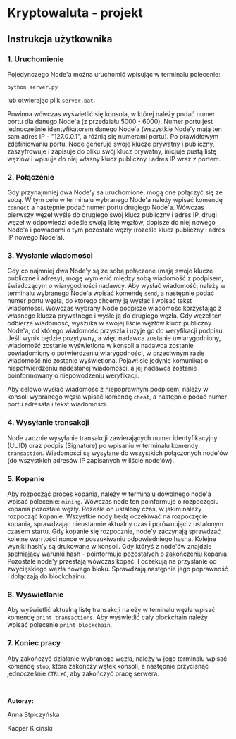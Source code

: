 # Kryptowaluta - projekt

## Instrukcja użytkownika

### 1. Uruchomienie

Pojedynczego Node'a można uruchomić wpisując w terminalu polecenie:

```
python server.py
``` 

lub otwierając plik `server.bat`.

Powinna wówczas wyświetlić się konsola, w której należy podać numer portu dla danego Node'a (z przedziału 5000 - 6000).
Numer portu jest jednocześnie identyfikatorem danego Node'a (wszystkie Node'y mają ten sam adres IP - "127.0.0.1", a
różnią się numerami portu). Po prawidłowym zdefiniowaniu portu, Node generuje swoje klucze prywatny i publiczny,
zaszyfrowuje i zapisuje do pliku swój klucz prywatny, inicjuje pustą listę węzłów i wpisuje do niej własny klucz
publiczny i adres IP wraz z portem.

### 2. Połączenie

Gdy przynajmniej dwa Node'y sa uruchomione, mogą one połączyć się ze sobą. W tym celu w terminalu wybranego Node'a
należy wpisać komendę `connect` a następnie podać numer portu drugiego Node'a. Wówczas pierwszy węzeł wyśle do drugiego
swój klucz publiczny i adres IP, drugi węzeł w odpowiedzi odeśle swoją listę węzłów, dopisze do niej nowego Node'a i
powiadomi o tym pozostałe węzły (roześle klucz publiczny i adres IP nowego Node'a).

### 3. Wysłanie wiadomości

Gdy co najmniej dwa Node'y są ze sobą połączone (mają swoje klucze publiczne i adresy), mogę wymienić między sobą
wiadomość z podpisem, świadczącym o wiarygodności nadawcy. Aby wysłać wiadomość, należy w terminalu wybranego Node'a
wpisać komendę `send`, a następnie podać numer portu węzła, do którego chcemy ją wysłać i wpisać tekst wiadomości.
Wówczas wybrany Node podpisze wiadomość korzystając z własnego klucza prywatnego i wyśle ją do drugiego węzła. Gdy węzeł
ten odbierze wiadomość, wyszuka w swojej liście węzłów klucz publiczny Node'a, od którego wiadomość przyszła i użyje go
do weryfikacji podpisu. Jeśli wynik będzie pozytywny, a więc nadawca zostanie uwiarygodniony, wiadomość zostanie
wyświetlona w konsoli a nadawca zostanie powiadomiony o potwierdzeniu wiarygodności, w przeciwnym razie wiadomość nie
zostanie wyświetlona. Pojawi się jedynie komunikat o niepotwierdzeniu nadesłanej wiadomości, a jej nadawca zostanie
poinformowany o niepowodzeniu weryfikacji.

Aby celowo wysłać wiadomość z niepoprawnym podpisem, należy w konsoli wybranego węzła wpisać komendę `cheat`, a
następnie podać numer portu adresata i tekst wiadomości.

### 4. Wysyłanie transakcji

Node zacznie wysyłanie transakcji zawierających numer identyfikacyjny (UUID) oraz podpis (Signature) po wpisaniu 
w terminalu komendy: `transaction`. Wiadomości są wysyłane do wszystkich połączonych node'ów (do wszystkich adresów IP 
zapisanych w liście node'ów).

### 5. Kopanie

Aby rozpocząć proces kopania, należy w terminalu dowolnego node'a wpisać polecenie: `mining`. Wówczas node ten 
poinformuje o rozpoczęciu kopania pozostałe węzły. Roześle on ustalony czas, w jakim należy rozpocząć kopanie. 
Wszystkie nody będą oczekiwać na rozpoczęcie kopania, sprawdzając nieustannie aktualny czas i porównując 
z ustalonym czasem startu. Gdy kopanie się rozpocznie, node'y zaczynają sprawdzać kolejne warrtości nonce w poszukiwaniu
odpowiedniego hasha. Kolejne wyniki hash'y są drukowane w konsoli. Gdy któryś z node'ów znajdzie spełniający warunki 
hash - poinformuje pozostałych o zakończeniu kopania. Pozostałe node'y przestają wówczas kopać. I oczekują na przysłanie
od zwycięskiego węzła nowego bloku. Sprawdzają następnie jego poprawność i dołączają do blockchainu. 

### 6. Wyświetlanie
Aby wyświetlić aktualną listę transakcji należy w teminalu węzła wpisać komendę `print transactions`. 
Aby wyświetlić cały blockchain należy wpisać polecenie `print blockchain`.

### 7. Koniec pracy

Aby zakończyć działanie wybranego węzła, należy w jego terminalu wpisać komendę `stop`, która zakończy wątek konsoli, a
następnie przycisnąć jednocześnie `CTRL+C`, aby zakończyć pracę serwera.

<br>

**Autorzy:**

Anna Stpiczyńska

Kacper Kiciński
